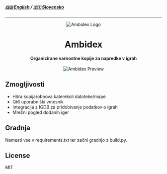 ##### [🇬🇧 English](https://github.com/chwair/ambidex)  /  [🇸🇮 Slovensko](https://github.com/chwair/ambidex/blob/master/README_sl.md)
---
<div align="center"><img alt="Ambidex Logo" src="https://github.com/user-attachments/assets/2c237c90-4a83-4ad2-bbe8-4a3f46582371">
<h1>Ambidex</h1>
<b>Organizirane varnostne kopije za napredke v igrah</b><br><br>
<img alt="Ambidex Preview" src="https://github.com/user-attachments/assets/84250386-9a86-43cc-88af-7dae40d86f30">
</div>

## Zmogljivosti
- Hitra kopija/obnova katerekoli datoteke/mape
- Qt6 uporabniški vmesnik
- Integracija z IGDB za pridobivanje podatkov o igrah
- Mrežni pogled dodanih iger

## Gradnja
Namesti vse v requirements.txt ter začni gradnjo z build.py.


## License
MIT

